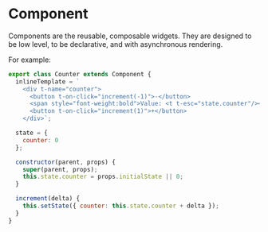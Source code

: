 # Component

Components are the reusable, composable widgets. They are designed to be low
level, to be declarative, and with asynchronous rendering.

For example:

```javascript
export class Counter extends Component {
  inlineTemplate = `
    <div t-name="counter">
      <button t-on-click="increment(-1)">-</button>
      <span style="font-weight:bold">Value: <t t-esc="state.counter"/></span>
      <button t-on-click="increment(1)">+</button>
    </div>`;

  state = {
    counter: 0
  };

  constructor(parent, props) {
    super(parent, props);
    this.state.counter = props.initialState || 0;
  }

  increment(delta) {
    this.setState({ counter: this.state.counter + delta });
  }
}
```
